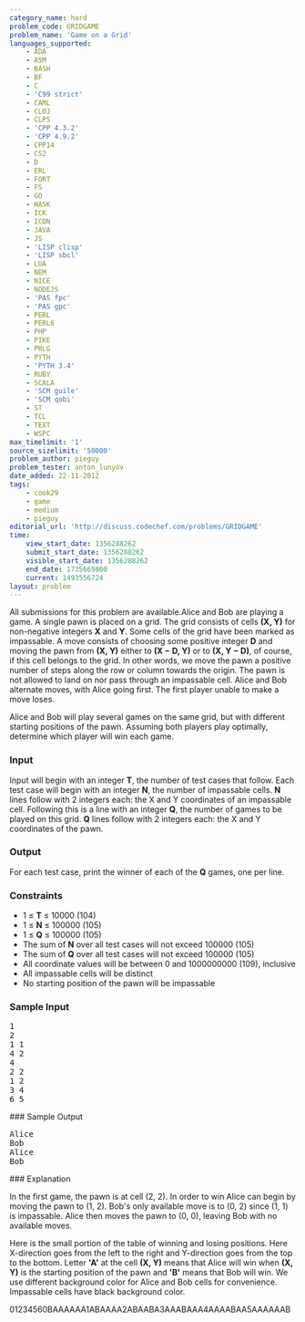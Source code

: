 ```yaml
---
category_name: hard
problem_code: GRIDGAME
problem_name: 'Game on a Grid'
languages_supported:
    - ADA
    - ASM
    - BASH
    - BF
    - C
    - 'C99 strict'
    - CAML
    - CLOJ
    - CLPS
    - 'CPP 4.3.2'
    - 'CPP 4.9.2'
    - CPP14
    - CS2
    - D
    - ERL
    - FORT
    - FS
    - GO
    - HASK
    - ICK
    - ICON
    - JAVA
    - JS
    - 'LISP clisp'
    - 'LISP sbcl'
    - LUA
    - NEM
    - NICE
    - NODEJS
    - 'PAS fpc'
    - 'PAS gpc'
    - PERL
    - PERL6
    - PHP
    - PIKE
    - PRLG
    - PYTH
    - 'PYTH 3.4'
    - RUBY
    - SCALA
    - 'SCM guile'
    - 'SCM qobi'
    - ST
    - TCL
    - TEXT
    - WSPC
max_timelimit: '1'
source_sizelimit: '50000'
problem_author: pieguy
problem_tester: anton_lunyov
date_added: 22-11-2012
tags:
    - cook29
    - game
    - medium
    - pieguy
editorial_url: 'http://discuss.codechef.com/problems/GRIDGAME'
time:
    view_start_date: 1356288262
    submit_start_date: 1356288262
    visible_start_date: 1356288262
    end_date: 1735669800
    current: 1493556724
layout: problem
---
```

All submissions for this problem are available.Alice and Bob are playing a game. A single pawn is placed on a grid. The grid consists of cells **(X, Y)** for non-negative integers **X** and **Y**. Some cells of the grid have been marked as impassable. A move consists of choosing some positive integer **D** and moving the pawn from **(X, Y)** either to **(X − D, Y)** or to **(X, Y − D)**, of course, if this cell belongs to the grid. In other words, we move the pawn a positive number of steps along the row or column towards the origin. The pawn is not allowed to land on nor pass through an impassable cell. Alice and Bob alternate moves, with Alice going first. The first player unable to make a move loses.

Alice and Bob will play several games on the same grid, but with different starting positions of the pawn. Assuming both players play optimally, determine which player will win each game.

### Input

Input will begin with an integer **T**, the number of test cases that follow. Each test case will begin with an integer **N**, the number of impassable cells. **N** lines follow with 2 integers each: the X and Y coordinates of an impassable cell. Following this is a line with an integer **Q**, the number of games to be played on this grid. **Q** lines follow with 2 integers each: the X and Y coordinates of the pawn.

### Output

For each test case, print the winner of each of the **Q** games, one per line.

### Constraints

- 1 ≤ **T** ≤ 10000 (104)
- 1 ≤ **N** ≤ 100000 (105)
- 1 ≤ **Q** ≤ 100000 (105)
- The sum of **N** over all test cases will not exceed 100000 (105)
- The sum of **Q** over all test cases will not exceed 100000 (105)
- All coordinate values will be between 0 and 1000000000 (109), inclusive
- All impassable cells will be distinct
- No starting position of the pawn will be impassable

### Sample Input

<pre>1
2
1 1
4 2
4
2 2
1 2
3 4
6 5
</pre>### Sample Output

<pre>Alice
Bob
Alice
Bob
</pre>### Explanation

In the first game, the pawn is at cell (2, 2). In order to win Alice can begin by moving the pawn to (1, 2). Bob's only available move is to (0, 2) since (1, 1) is impassable. Alice then moves the pawn to (0, 0), leaving Bob with no available moves.

Here is the small portion of the table of winning and losing positions. Here X-direction goes from the left to the right and Y-direction goes from the top to the bottom. Letter **'A'** at the cell **(X, Y)** means that Alice will win when **(X, Y)** is the starting position of the pawn and **'B'** means that Bob will win. We use different background color for Alice and Bob cells for convenience. Impassable cells have black background color.

01234560BAAAAAA1ABAAAA2ABAABA3AAABAAA4AAAABAA5AAAAAAB
